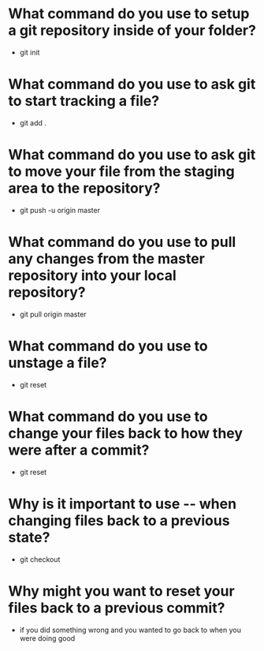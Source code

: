
# What command do you use to setup a git repository inside of your folder?
- git init
# What command do you use to ask git to start tracking a file?
- git add .
# What command do you use to ask git to move your file from the staging area to the repository?
- git push -u origin master
# What command do you use to pull any changes from the master repository into your local repository?
- git pull origin master
# What command do you use to unstage a file?
- git reset
# What command do you use to change your files back to how they were after a commit?
- git reset
# Why is it important to use -- when changing files back to a previous state?
- git checkout
# Why might you want to reset your files back to a previous commit?
- if you did something wrong and you wanted to go back to when you were doing good

